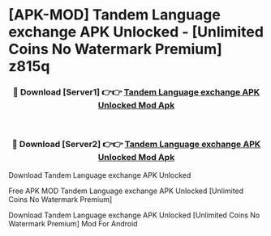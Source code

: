 # [APK-MOD] Tandem  Language exchange APK Unlocked - [Unlimited Coins No Watermark Premium] z815q



<div align="center">
<h3>🔴 Download [Server1] 👉👉 <a href="https://momento.my/?title=Tandem__Language_exchange_APK_Unlocked">Tandem  Language exchange APK Unlocked Mod Apk</a></h3><br>

<h3>🔴 Download [Server2] 👉👉 <a href="https://momento.my/?title=Tandem__Language_exchange_APK_Unlocked">Tandem  Language exchange APK Unlocked Mod Apk</a></h3>
</div>



Download Tandem  Language exchange APK Unlocked 

Free APK MOD Tandem  Language exchange APK Unlocked [Unlimited Coins No Watermark Premium]

Download Tandem  Language exchange APK Unlocked [Unlimited Coins No Watermark Premium] Mod For Android
